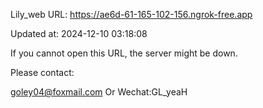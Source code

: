 Lily_web URL: https://ae6d-61-165-102-156.ngrok-free.app

Updated at: 2024-12-10 03:18:08

If you cannot open this URL, the server might be down.

Please contact: 

goley04@foxmail.com Or Wechat:GL_yeaH